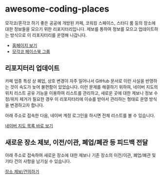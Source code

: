 # awesome-coding-places

모각코/혼각코 하기 좋은 공공에 개방된 카페, 코워킹 스페이스, 스터디 룸 등의 장소에 대한 정보들을 모으기 위한 리포지터리입니다. 제보를 통하여 정보를 모으고 업데이트하는 방식으로 이 리포지터리를 운영해 나갑니다.

- [홈페이지 보기](https://openmogaco.github.io/awesome-coding-places/)
- [모각코 페이스북 그룹](https://fb.com/groups/mogaco)

## 리포지터리 업데이트

카페 업종 특성 상 폐업, 상호 변경이 자주 일어나서 GitHub 문서로 이런 사실을 반영하는 것이 속도가 늦어 불편함이 있었습니다. 이런 문제를 해결하기 위하여, 네이버 지도의 위치 리스트 공유 기능을 이용하여 리스트를 관리하고, 새로운 곳에 대한 제보나 정보 수정/위치 제거가 필요한 경우 이 리포지터리에 이슈를 받아서 관리하는 형태로 운영 방식을 변경하고자 합니다.

아래 주소로 접속한 다음, 네이버 계정 로그인을 하시면 전체 리스트를 볼 수 있습니다.

[네이버 지도 목록 바로 보기](https://naver.me/FuzJJ4LP)

## 새로운 장소 제보, 이전/이관, 폐업/폐관 등 피드백 전달

아래 주소로 접속하여 새로운 장소에 대한 제보나 기존 장소의 이전/이관, 폐업/폐관 및 기타 건의 사항을 남기실 수 있습니다.

[장소 제보/건의하기](https://github.com/OpenMogaco/awesome-coding-places/issues/new/choose)
